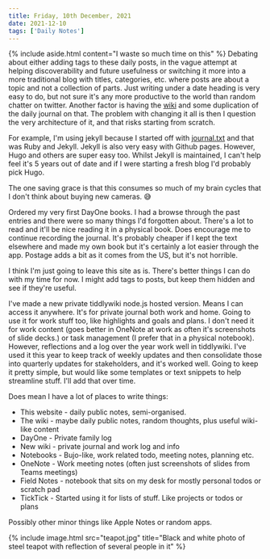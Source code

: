 ```yaml
---
title: Friday, 10th December, 2021
date: 2021-12-10
tags: ['Daily Notes']
---
```


{% include aside.html content="I waste so much time on this" %}
Debating about either adding tags to these daily posts, in the vague attempt at helping discoverability and future usefulness or switching it more into a more traditional blog with titles, categories, etc. where posts are about a topic and not a collection of parts. Just writing under a date heading is very easy to do, but not sure it's any more productive to the world than random chatter on twitter. Another factor is having the [wiki](https://fondoftea.com) and some duplication of the daily journal on that. The problem with changing it all is then I question the very architecture of it, and that risks starting from scratch.

For example, I'm using jekyll because I started off with [journal.txt](https://journaltxt.github.io/) and that was Ruby and Jekyll. Jekyll is also very easy with Github pages. However, Hugo and others are super easy too. Whilst Jekyll is maintained, I can't help feel it's 5 years out of date and if I were starting a fresh blog I'd probably pick Hugo.

The one saving grace is that this consumes so much of my brain cycles that I don't think about buying new cameras. 😅

Ordered my very first DayOne books. I had a browse through the past entries and there were so many things I'd forgotten about. There's a lot to read and it'll be nice reading it in a physical book. Does encourage me to continue recording the journal. It's probably cheaper if I kept the text elsewhere and made my own book but it's certainly a lot easier through the app. Postage adds a bit as it comes from the US, but it's not horrible.

I think I'm just going to leave this site as is. There's better things I can do with my time for now. I might add tags to posts, but keep them hidden and see if they're useful.

I've made a new private tiddlywiki node.js hosted version. Means I can access it anywhere. It's for private journal both work and home. Going to use it for work stuff too, like highlights and goals and plans. I don't need it for work content (goes better in OneNote at work as often it's screenshots of slide decks.) or task management (I prefer that in a physical notebook). However, reflections and a log over the year work well in tiddlywiki. I've used it this year to keep track of weekly updates and then consolidate those into quarterly updates for stakeholders, and it's worked well. Going to keep it pretty simple, but would like some templates or text snippets to help streamline stuff. I'll add that over time.

Does mean I have a lot of places to write things:

* This website - daily public notes, semi-organised.
* The wiki - maybe daily public notes, random thoughts, plus useful wiki-like content
* DayOne - Private family log
* New wiki - private journal and work log and info
* Notebooks - Bujo-like, work related todo, meeting notes, planning etc.
* OneNote - Work meeting notes (often just screenshots of slides from Teams meetings)
* Field Notes - notebook that sits on my desk for mostly personal todos or scratch pad
* TickTick - Started using it for lists of stuff. Like projects or todos or plans

Possibly other minor things like Apple Notes or random apps.

{% include image.html src="teapot.jpg" title="Black and white photo of steel teapot with reflection of several people in it" %}
